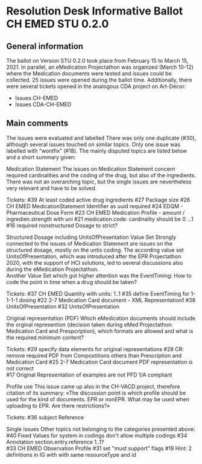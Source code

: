 # Resolution Desk Informative Ballot CH EMED STU 0.2.0 

## General information 
The ballot on Version STU 0.2.0 took place from February 15 to March 15, 2021. In parallel, an eMedication Projectathon was organized (March 10-12) where the Medication documents were tested and issues could be collected. 
25 issues were opened during the ballot time. Additionally, there were several tickets opened in the analogous CDA project on Art-Décor: 
* Issues CH-EMED 
* Issues CDA-CH-EMED 
 
## Main comments 
The issues were evaluated and labelled There was only one duplicate (#30), although several issues touched on similar topics. Only one issue was labelled with “wontfix” (#18). The mainly disputed topics are listed below and a short summary given: 
 
Medication Statement 
The issues on Medication Statement concern required cardinalities and the coding of the drug, but also of the ingredients. There was not an overarching topic, but the single issues are nevertheless very relevant and have to be solved. 
 
Tickets: 
#39 At least coded active drug ingredients 
#27 Package size 
#26 CH EMED MedicationStatement Identifier as uuid required 
#24 EDQM - Pharmaceutical Dose Form 
#23 CH EMED Medication Profile - amount / ingredien.strength with uni 
#21 medication.code: cardinality should be 0 ...1  
#16 required nonstructured Dosage to strict?  
 
Structured Dosage including UnitsOfPresentation Value Set 
Strongly connected to the issues of Medication Statement are issues on the structured dosage, mostly on the untis coding. The according value set UnitsOfPresentation, which was introduced after the EPR Projectathon 2020, with the support of HCI solutions, led to several discussions also during the eMedication Projectathon.  
Another Value Set which got higher attention was the EventTiming: How to code the point in time when a drug should be taken? 
 
Tickets: 
#37 CH EMED Quantity with units: 1..1 
#35 define EventTiming for 1-1-1-1 dosing 
#22 2-7 Medication Card document - XML Representation1 
#38 UnitsOfPresentation 
#32 UnitsOfPresentation 
 
Original representation (PDF) 
Which eMedication documents should include the orginal represention (decision taken during eMed Projectathon: Medication Card and Prespcription), which formats are allowed and what is the required minimum content? 
 
Tickets: 
#29 specify data elements for original representations 
#28 CR: remove required PDF from Compostitions others than Prescription and Medication Card 
#25 2-7 Medication Card document PDF representation is not correct  
#17 Original Representation of examples are not PFD 1/A compliant 
 
Profile use 
This issue came up also in the CH-VACD project, therefore citation of its summary: «The discussion point is which profile should be used for the kind of documents. EPR or nonEPR.
What may be used when uploading to EPR. Are there restrictions?» 
 
Tickets: 
#36 subject Reference 
 
Single issues 
Other topics not belonging to the categories presented above: 
#40 Fixed Values for system in codings don't allow multiple codings 
#34 Annotation section.entry.reference 1..1?  
#33 CH EMED Observation Profile 
#31 set "must support" flags 
#19 Hint: 2 definitions in IG with with same resourceType and id 

